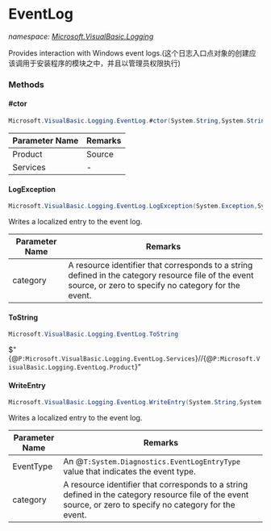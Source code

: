 ﻿# EventLog
_namespace: <a href="#" onClick="load('/docs/Microsoft.VisualBasic.Logging/index.md')">Microsoft.VisualBasic.Logging</a>_

Provides interaction with Windows event logs.(这个日志入口点对象的创建应该调用于安装程序的模块之中，并且以管理员权限执行)



### Methods

#### #ctor
```csharp
Microsoft.VisualBasic.Logging.EventLog.#ctor(System.String,System.String)
```


|Parameter Name|Remarks|
|--------------|-------|
|Product|Source|
|Services|-|


#### LogException
```csharp
Microsoft.VisualBasic.Logging.EventLog.LogException(System.Exception,System.Reflection.MethodBase,System.Int32)
```
Writes a localized entry to the event log.

|Parameter Name|Remarks|
|--------------|-------|
|category|A resource identifier that corresponds to a string defined in the category resource file of the event source, or zero to specify no category for the event.|


#### ToString
```csharp
Microsoft.VisualBasic.Logging.EventLog.ToString
```
$"{@``P:Microsoft.VisualBasic.Logging.EventLog.Services``}//{@``P:Microsoft.VisualBasic.Logging.EventLog.Product``}"

#### WriteEntry
```csharp
Microsoft.VisualBasic.Logging.EventLog.WriteEntry(System.String,System.Reflection.MethodBase,System.Diagnostics.EventLogEntryType,System.Int32)
```
Writes a localized entry to the event log.

|Parameter Name|Remarks|
|--------------|-------|
|EventType|An @``T:System.Diagnostics.EventLogEntryType`` value that indicates the event type.|
|category|A resource identifier that corresponds to a string defined in the category resource file of the event source, or zero to specify no category for the event.|



